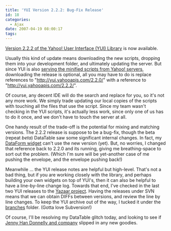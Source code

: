 ```yaml
---
title: 'YUI Version 2.2.2: Bug-Fix Release'
id: 18
categories:
  - Ajax
date: 2007-04-19 08:00:17
tags:
---
```


 [Version 2.2.2 of the Yahoo! User Interface (YUI) Library](http://yuiblog.com/blog/2007/04/18/yui-2-2-2-released/) is now available.

Usually this kind of update means downloading the new scripts, dropping them into your development folder, and ultimately updating the server. But since YUI is also [serving the minified scripts from Yahoo! servers,](http://developer.yahoo.com/yui/articles/hosting/) downloading the release is optional, all you may have to do is replace references to "http://yui.yahooapis.com/2.2.0/" with a reference to "http://yui.yahooapis.com/2.2.2/".

Of course, any decent IDE will do the search and replace for you, so it's not any more work. We simply trade updating our local copies of the scripts with touching all the files that use the script. Since my team wasn't checking in the YUI scripts, it's actually less work, since only one of us has to do it once, and we don't have to touch the server at all.

One handy result of the trade-off is the potential for mixing and matching versions. The 2.2.2 release is suppose to be a bug-fix, though the beta (repeat _beta_) DataTable saw some significant internal changes. In fact, my [DataForm widget](http://www.geocities.com/planetyazaar/examples/dataform/tutorial-tabview.html) can't use the new version (yet). But, no worries, I changed that reference back to  2.2.0 and its running, giving me breathing-space to sort out the problem. (Which I'm sure will be yet-another case of me pushing the envelope, and the envelope pushing back!)

Meanwhile ... the YUI release notes are helpful but high-level. That's not a bad thing, but if you are working closely with the library, and perhaps building your own widgets on top of YUI's, then it can also be helpful to have a line-by-line change log. Towards that end, I've checked in the last two YUI releases to the [Yazaar project](http://www.geocities.com/planetyazaar/). Having the releases under SVN means that we can obtain DIFFs between versions, and review the line by line changes. To keep the YUI archive out of the way, I tucked it under the [branches](http://yazaar.googlecode.com/svn/branches/yui/build/) folder.  (Gotta love Subversion!)

Of course, I'll be resolving my DataTable glitch today, and looking to see if [Jenny Han Donnelly and company](http://yuiblog.com/blog/2007/03/) slipped in any new goodies.